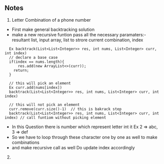 ## Notes

1. Letter Combination of a phone number
- First make general backtracking solution
- make a new recursive funtion pass all the necessary paramaters:- resultant list, input array, list to strore current combination, index
```
  Ex backtrack(List<List<Integer>> res, int nums, List<Integer> curr, int index)
  // declare a base case
  if(index == nums.length){
      res.add(new ArrayList<>(curr));
    return;
  }
  
  // this will pick an element 
  Ex curr.add(nums[index])
  backtrack(List<List<Integer>> res, int nums, List<Integer> curr, int index) 
  
  // this will not pick an element
  curr.remove(curr.size()-1)  // this is bakrack step
  backtrack(List<List<Integer>> res, int nums, List<Integer> curr, int index) // call funtiom without picking element
```
- In this Question there is number which represent letter int it Ex 2 => abc, 3 => def
- So we have to loop through these character one by one as well to make combinations
- and make recursive call as well Do update index accordingly

2. 
